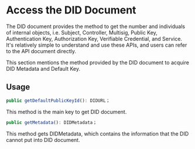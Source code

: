 # Access the DID Document

The DID document provides the method to get the number and individuals of internal objects, i.e. Subject, Controller, Multisig, Public Key, Authentication Key, Authorization Key, Verifiable Credential, and Service. It's relatively simple to understand and use these APIs, and users can refer to the API document directly.

This section mentions the method provided by the DID document to acquire DID Metadata and Default Key.

## Usage

```typescript
public getDefaultPublicKeyId(): DIDURL；
```

This method is the main key to get DID document.

```typescript
public getMetadata(): DIDMetadata；
```

This method gets DIDMetadata, which contains the information that the DID cannot put into DID document.
